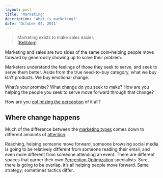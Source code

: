 ```yaml
---
layout: post
title: 'Marketing'
description: 'What is marketing?'
date: 'October 04, 2021'
---
```


> Marketing exists to make sales easier.  
> ([Kellblog](https://kellblog.com/2020/04/26/marketing-exists-to-make-sales-easier/))

Marketing and sales are two sides of the same coin–helping people move forward by generously showing up to solve their problem.

Marketers understand the feelings of those they seek to serve, and seek to serve them better. Aside from the true need-to-buy category, what we buy isn’t products. We buy emotional change.

What’s your promise? What change do you seek to make? How are you helping the people you seek to serve move forward through that change?

How are you [optimizing the perception](https://lukasmurdock.com/perception-optimization/) of it all?

## Where change happens
Much of the difference between the [marketing types](https://lukasmurdock.com/marketing-differentiation/) comes down to different amounts of [attention](https://lukasmurdock.com/attention/).

Reaching, helping someone move forward, someone browsing social media is going to be relatively different from someone reading their email, and even more different from someone attending an event. There are different spaces that garner their own [Perception Optimization](https://lukasmurdock.com/perception-optimization/) specialists. Sure, there is going to be overlap, it’s all helping people move forward. Same strategy; sometimes tactics differ.